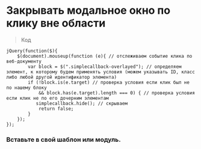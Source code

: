 # Закрывать модальное окно по клику вне области
>  Код

```
jQuery(function($){
    $(document).mouseup(function (e){ // отслеживаем событие клика по веб-документу
        var block = $(".simplecallback-overlayed"); // определяем элемент, к которому будем применять условия (можем указывать ID, класс либо любой другой идентификатор элемента)
        if (!block.is(e.target) // проверка условия если клик был не по нашему блоку
            && block.has(e.target).length === 0) { // проверка условия если клик не по его дочерним элементам
           simplecallback.hide(); // скрываем
            return false;
        }
    });
});
```

### Вставьте в свой шаблон или модуль.

